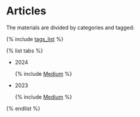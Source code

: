 # Articles

The materials are divided by categories and tagged:

{% include [tags_list](./_includes/tags_list.md) %}

{% list tabs %}
  
- 2024
  
  {% include [Medium](./_includes/publications/2024/medium.md) %}

- 2023

  {% include [Medium](./_includes/publications/2023/medium.md) %}

{% endlist %}
